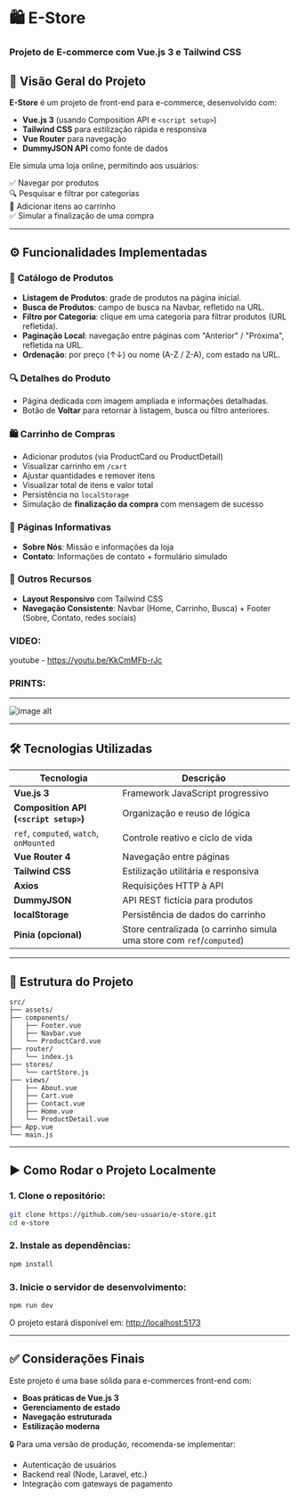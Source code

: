 # 🛍️ **E-Store**  
### Projeto de E-commerce com Vue.js 3 e Tailwind CSS

## 📌 Visão Geral do Projeto

**E-Store** é um projeto de front-end para e-commerce, desenvolvido com:

- **Vue.js 3** (usando Composition API e `<script setup>`)
- **Tailwind CSS** para estilização rápida e responsiva
- **Vue Router** para navegação
- **DummyJSON API** como fonte de dados

Ele simula uma loja online, permitindo aos usuários:

✅ Navegar por produtos  
🔍 Pesquisar e filtrar por categorias  
🛒 Adicionar itens ao carrinho  
✅ Simular a finalização de uma compra  

---

## ⚙️ Funcionalidades Implementadas

### 🛒 **Catálogo de Produtos**
- **Listagem de Produtos**: grade de produtos na página inicial.
- **Busca de Produtos**: campo de busca na Navbar, refletido na URL.
- **Filtro por Categoria**: clique em uma categoria para filtrar produtos (URL refletida).
- **Paginação Local**: navegação entre páginas com "Anterior" / "Próxima", refletida na URL.
- **Ordenação**: por preço (↑↓) ou nome (A-Z / Z-A), com estado na URL.

### 🔍 **Detalhes do Produto**
- Página dedicada com imagem ampliada e informações detalhadas.
- Botão de **Voltar** para retornar à listagem, busca ou filtro anteriores.

### 🛍️ **Carrinho de Compras**
- Adicionar produtos (via ProductCard ou ProductDetail)
- Visualizar carrinho em `/cart`
- Ajustar quantidades e remover itens
- Visualizar total de itens e valor total
- Persistência no `localStorage`
- Simulação de **finalização da compra** com mensagem de sucesso

### 📄 **Páginas Informativas**
- **Sobre Nós**: Missão e informações da loja
- **Contato**: Informações de contato + formulário simulado

### 📱 **Outros Recursos**
- **Layout Responsivo** com Tailwind CSS
- **Navegação Consistente**: Navbar (Home, Carrinho, Busca) + Footer (Sobre, Contato, redes sociais)

### **VIDEO:**

youtube - https://youtu.be/KkCmMFb-rJc

### **PRINTS:**
---

![image alt]()


---


## 🛠️ Tecnologias Utilizadas

| Tecnologia      | Descrição |
|-----------------|-----------|
| **Vue.js 3** | Framework JavaScript progressivo |
| **Composition API (`<script setup>`)** | Organização e reuso de lógica |
| `ref`, `computed`, `watch`, `onMounted` | Controle reativo e ciclo de vida |
| **Vue Router 4** | Navegação entre páginas |
| **Tailwind CSS** | Estilização utilitária e responsiva |
| **Axios** | Requisições HTTP à API |
| **DummyJSON** | API REST fictícia para produtos |
| **localStorage** | Persistência de dados do carrinho |
| **Pinia (opcional)** | Store centralizada (o carrinho simula uma store com `ref`/`computed`) |

---

## 🧱 Estrutura do Projeto

```
src/
├── assets/
├── components/
│   ├── Footer.vue
│   ├── Navbar.vue
│   └── ProductCard.vue
├── router/
│   └── index.js
├── stores/
│   └── cartStore.js
├── views/
│   ├── About.vue
│   ├── Cart.vue
│   ├── Contact.vue
│   ├── Home.vue
│   └── ProductDetail.vue
├── App.vue
└── main.js
```

---

## ▶️ Como Rodar o Projeto Localmente

### 1. Clone o repositório:

```bash
git clone https://github.com/seu-usuario/e-store.git
cd e-store
```

### 2. Instale as dependências:

```bash
npm install

```

### 3. Inicie o servidor de desenvolvimento:

```bash
npm run dev

```

O projeto estará disponível em: [http://localhost:5173](http://localhost:5173)

---

## ✅ Considerações Finais

Este projeto é uma base sólida para e-commerces front-end com:

- **Boas práticas de Vue.js 3**
- **Gerenciamento de estado**
- **Navegação estruturada**
- **Estilização moderna**

🔒 Para uma versão de produção, recomenda-se implementar:
- Autenticação de usuários
- Backend real (Node, Laravel, etc.)
- Integração com gateways de pagamento

